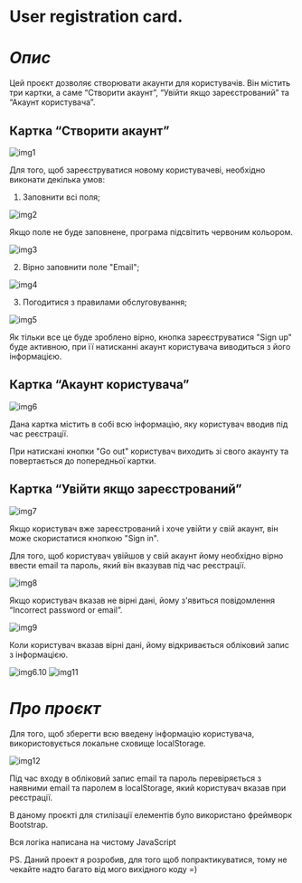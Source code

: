 # User registration card.

# *Опис*

Цей проєкт дозволяє створювати акаунти для користувачів. Він містить три картки, а саме “Створити акаунт”, “Увійти якщо зареєстрований” та “Акаунт користувача”.


## Картка “Створити акаунт”
![img1](./imges/screenshots/img1.1.png)

Для того, щоб зареєструватися новому користувачеві, необхідно виконати декілька умов:  

 1. Заповнити всі поля;  

![img2](./imges/screenshots/img2.2.png)

Якщо поле не буде заповнене, програма підсвітить червоним кольором.

![img3](./imges/screenshots/img3.3.png)

 2. Вірно заповнити поле "Email";

![img4](./imges/screenshots/img4.4.png)

 3. Погодитися з правилами обслуговування;

![img5](./imges/screenshots/img5.5.png)

Як тільки все це буде зроблено вірно, кнопка зареєструватися "Sign up" буде активною, при її натисканні акаунт користувача виводиться з його інформацією.


## Картка “Акаунт користувача”
![img6](./imges/screenshots/img6.6.10.png)

Дана картка містить в собі всю інформацію, яку користувач вводив під час реєстрації.

При натискані кнопки "Go out" користувач виходить зі свого акаунту та повертається до попередньої картки.


## Картка “Увійти якщо зареєстрований”
![img7](./imges/screenshots/img7.7.png)

Якщо користувач вже зареєстрований і хоче увійти у свій акаунт, він може скористатися кнопкою "Sign in".

Для того, щоб користувач увійшов у свій акаунт йому необхідно вірно ввести email та пароль, який він вказував під час реєстрації.

![img8](./imges/screenshots/img8.8.png)

Якщо користувач вказав не вірні дані, йому з'явиться повідомлення “Incorrect password or email”.

![img9](./imges/screenshots/img9.9.png)

Коли користувач вказав вірні дані, йому відкривається обліковий запис з інформацією.

![img6.10](./imges/screenshots/img6.6.10.png)
![img11](./imges/screenshots/img11.11.png)


# *Про проєкт*

Для того, щоб зберегти всю введену інформацію користувача, використовується локальне сховище localStorage.

![img12](./imges/screenshots/img12.12.png)

Під час входу в обліковий запис email та пароль перевіряється з наявними email та паролем в localStorage, який користувач вказав при реєстрації.

В даному проєкті для стилізації елементів було використано фреймворк Bootstrap.
 
Вся логіка написана на чистому JavaScript

PS. Даний проект я розробив, для того щоб попрактикуватися, тому не чекайте надто багато від мого вихідного коду =)
